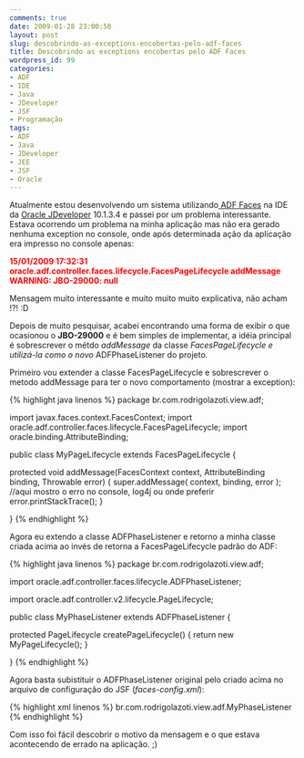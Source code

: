 ```yaml
---
comments: true
date: 2009-01-28 23:00:50
layout: post
slug: descobrindo-as-exceptions-encobertas-pelo-adf-faces
title: Descobrindo as exceptions encobertas pelo ADF Faces
wordpress_id: 99
categories:
- ADF
- IDE
- Java
- JDeveloper
- JSF
- Programação
tags:
- ADF
- Java
- JDeveloper
- JEE
- JSF
- Oracle
---
```


Atualmente estou desenvolvendo um sistema utilizando<a title="ADF Faces Home" href="http://www.oracle.com/technology/products/adf/adffaces/index.html" target="_blank"> ADF Faces</a> na IDE da <a title="Oracle JDeveloper Home" href="http://www.oracle.com/technology/products/jdev" target="_blank">Oracle JDeveloper</a> 10.1.3.4 e passei por um problema interessante. Estava ocorrendo um problema na minha aplicação mas não era gerado nenhuma exception no console, onde após determinada ação da aplicação era impresso no console apenas:

<span style="color: #ff0000;"><strong>15/01/2009 17:32:31 oracle.adf.controller.faces.lifecycle.FacesPageLifecycle addMessage
WARNING: JBO-29000: null
</strong></span>

Mensagem muito interessante e muito muito muito explicativa, não acham !?! :D

Depois de muito pesquisar, acabei encontrando uma forma de exibir o que ocasionou o <strong>JBO-29000</strong> e é bem simples de implementar, a idéia principal é sobrescrever o métdo <em>addMessage</em> da classe <em>FacesPageLifecycle e utilizá-la como o novo </em>ADFPhaseListener do projeto<em>.</em>

Primeiro vou extender a classe FacesPageLifecycle e sobrescrever o metodo addMessage para ter o novo comportamento (mostrar a exception):

{% highlight java linenos %}
package br.com.rodrigolazoti.view.adf;

import javax.faces.context.FacesContext;
import oracle.adf.controller.faces.lifecycle.FacesPageLifecycle;
import oracle.binding.AttributeBinding;

public class MyPageLifecycle extends FacesPageLifecycle {

  protected void addMessage(FacesContext context, AttributeBinding binding, Throwable error) {
    super.addMessage( context, binding, error );
    //aqui mostro o erro no console, log4j ou onde preferir
    error.printStackTrace();
  }

}
{% endhighlight %}

Agora eu extendo a classe ADFPhaseListener e retorno a minha classe criada acima ao invés de retorna a FacesPageLifecycle padrão do ADF:

{% highlight java linenos %}
package br.com.rodrigolazoti.view.adf;

import oracle.adf.controller.faces.lifecycle.ADFPhaseListener;

import oracle.adf.controller.v2.lifecycle.PageLifecycle;

public class MyPhaseListener extends ADFPhaseListener {
  
  protected PageLifecycle createPageLifecycle() {
    return new MyPageLifecycle();
  }
  
}
{% endhighlight %}

Agora basta subistituir o ADFPhaseListener original pelo criado acima no arquivo de configuração do JSF (<span style="font-style: italic;">faces-config.xml</span>):

{% highlight xml linenos %}
<lifecycle>
  <phase-listener>br.com.rodrigolazoti.view.adf.MyPhaseListener</phase-listener>
</lifecycle>
{% endhighlight %}

Com isso foi fácil descobrir o motivo da mensagem e o que estava acontecendo de errado na aplicação. ;)